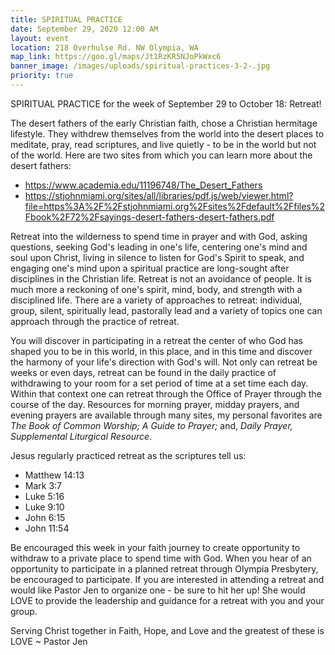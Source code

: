 ```yaml
---
title: SPIRITUAL PRACTICE
date: September 29, 2020 12:00 AM
layout: event
location: 218 Overhulse Rd. NW Olympia, WA
map_link: https://goo.gl/maps/Jt1RzKR5NJoPkWxc6
banner_image: /images/uploads/spiritual-practices-3-2-.jpg
priority: true
---
```

SPIRITUAL PRACTICE for the week of September 29 to October 18: Retreat!

The desert fathers of the early Christian faith, chose a Christian hermitage lifestyle. They withdrew themselves from the world into the desert places to meditate, pray, read scriptures, and live quietly - to be in the world but not of the world. Here are two sites from which you can learn more about the desert fathers:

* <https://www.academia.edu/11196748/The_Desert_Fathers>
* <https://stjohnmiami.org/sites/all/libraries/pdf.js/web/viewer.html?file=https%3A%2F%2Fstjohnmiami.org%2Fsites%2Fdefault%2Ffiles%2Fbook%2F72%2Fsayings-desert-fathers-desert-fathers.pdf>

Retreat into the wilderness to spend time in prayer and with God, asking questions, seeking God's leading in one's life, centering one's mind and soul upon Christ, living in silence to listen for God's Spirit to speak, and engaging one's mind upon a spiritual practice are long-sought after disciplines in the Christian life. Retreat is not an avoidance of people. It is much more a reckoning of one's spirit, mind, body, and strength with a disciplined life. There are a variety of approaches to retreat: individual, group, silent, spiritually lead, pastorally lead and a variety of topics one can approach through the practice of retreat.

You will discover in participating in a retreat the center of who God has shaped you to be in this world, in this place, and in this time and discover the harmony of your life's direction with God's will.  Not only can retreat be weeks or even days, retreat can be found in the daily practice of withdrawing to your room for a set period of time at a set time each day.  Within that context one can retreat through the Office of Prayer through the course of the day. Resources for morning prayer, midday prayers, and evening prayers are available through many sites, my personal favorites are *The Book of Common Worship; A Guide to Prayer;* and, *Daily Prayer, Supplemental Liturgical Resource*. 

Jesus regularly practiced retreat as the scriptures tell us:

* Matthew 14:13
* Mark 3:7
* Luke 5:16
* Luke 9:10
* John 6:15
* John 11:54

Be encouraged this week in your faith journey to create opportunity to withdraw to a private place to spend time with God. When you hear of an opportunity to participate in a planned retreat through Olympia Presbytery, be encouraged to participate. If you are interested in attending a retreat and would like Pastor Jen to organize one - be sure to hit her up! She would LOVE to provide the leadership and guidance for a retreat with you and your group. 

Serving Christ together in Faith, Hope, and Love and the greatest of these is LOVE ~ Pastor Jen